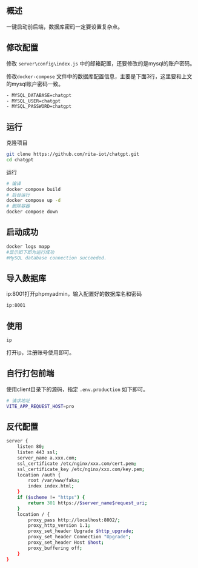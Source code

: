 ## 概述

一键启动前后端，数据库密码一定要设置复杂点。

## 修改配置

修改 `server\config\index.js` 中的邮箱配置，还要修改的是mysql的账户密码。

修改`docker-compose` 文件中的数据库配置信息，主要是下面3行，这里要和上文的mysql账户密码一致。

```bash
- MYSQL_DATABASE=chatgpt
- MYSQL_USER=chatgpt
- MYSQL_PASSWORD=chatgpt
```

## 运行

克隆项目

```bash
git clone https://github.com/rita-iot/chatgpt.git
cd chatgpt
```

运行

```bash
# 编译
docker compose build
# 后台运行
docker compose up -d
# 删除容器
docker compose down
```

## 启动成功

```bash
docker logs mapp
#显示如下即为运行成功
#MySQL database connection succeeded.
```

## 导入数据库

ip:8001打开phpmyadmin，输入配置好的数据库名和密码

```bash
ip:8001
```

## 使用

```bash
ip
```

打开ip，注册账号使用即可。

## 自行打包前端

使用client目录下的源码，指定 `.env.production` 如下即可。

```bash
# 请求地址
VITE_APP_REQUEST_HOST=pro
```

## 反代配置

```bash
server {
    listen 80;
    listen 443 ssl;
    server_name a.xxx.com;
    ssl_certificate /etc/nginx/xxx.com/cert.pem;
    ssl_certificate_key /etc/nginx/xxx.com/key.pem;
    location /auth {
        root /var/www/faka;
        index index.html;
    }
    if ($scheme != "https") {
        return 301 https://$server_name$request_uri;
    }
    location / {
        proxy_pass http://localhost:8002/;
    	proxy_http_version 1.1;
        proxy_set_header Upgrade $http_upgrade;
        proxy_set_header Connection "Upgrade";
        proxy_set_header Host $host;
        proxy_buffering off;
    }
}
```

